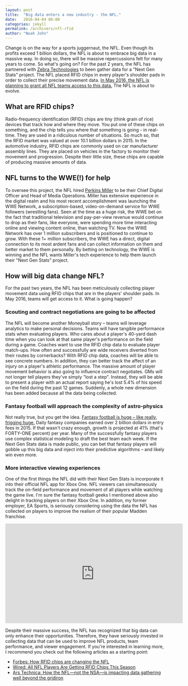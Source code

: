 ```yaml
---
layout: post
title:  "Big data enters a new industry - the NFL."
date:   2016-04-04 06:00
categories: jekyll
permalink: /archivers/nfl-rfid
author: "Noah John"
---
```


Change is on the way for a sports juggernaut, the NFL. Even though its profits exceed 1 billion dollars, the NFL is about to embrace big data in a massive way. In doing so, there will be massive repercussions felt for many years to come. So what's going on? For the past 2 years, the NFL has partnered with [Zebra Technologies][zebratech] to been gather data for a "Next Gen Stats" project. The NFL placed RFID chips in every player's shoulder pads in order to collect their precise movement data. [In May 2016, the NFL is planning to grant all NFL teams access to this data.][espn] The NFL is about to evolve.

## What are RFID chips?

Radio-frequency identification (RFID) chips are tiny (think grain of rice) devices that track how and where they move. You put one of these chips on something, and the chip tells you where that something is going - in real-time. They are used in a ridiculous number of situations. So much so, that the RFID market was valued at over 10.1 billion dollars in 2015. In the automotive industry, RFID chips are commonly used on car manufacturer assembly lines. They are placed on vehicles in the factory to monitor their movement and progression. Despite their little size, these chips are capable of producing massive amounts of data.

## NFL turns to the WWE(!) for help

To oversee this project, the NFL hired [Perkins Miller][perkins] to be their Chief Digital Officer and Head of Media Operations. Miller has extensive experience in the digital realm and his most recent accomplishment was launching the WWE Network, a subscription-based, video-on-demand service for WWE followers (wrestling fans). Seen at the time as a huge risk, the WWE bet on the fact that traditional television and pay-per-view revenue would continue to drop as their fans, like everyone, were spending more time interacting online and viewing content online, than watching TV. Now the WWE Network has over 1 million subscribers and is positioned to continue to grow. With these 1+ million subscribers, the WWE has a direct, digital connection to its most ardent fans and can collect information on them and better market to them personally. By betting on technology, the WWE is winning and the NFL wants Miller's tech experience to help them launch their "Next Gen Stats" project.
 
## How will big data change NFL?

For the past two years, the NFL has been meticulously collecting player movement data using RFID chips that are in the players' shoulder pads. In May 2016, teams will get access to it. What is going happen?

### Scouting and contract negotiations are going to be affected ###

The NFL will become another Moneyball story – teams will leverage analytics to make personal decisions.  Teams will have tangible performance stats when evaluating players. Who cares about a player's 40-yard dash time when you can look at that same player's performance on the field during a game. Coaches want to use the RFID chip data to evaluate player match-ups. How often and successfully are wide receivers diverted from their routes by cornerbacks? With RFID chip data, coaches will be able to see concrete numbers. In addition, they can better track the affect of an injury on a player's athletic performance. The massive amount of player movement behavior is also going to influence contract negotiates.  GMs will not longer tell players they've simply "lost a step".  Instead, they will be able to present a player with an actual report saying he's lost 5.4% of his speed on the field during the past 12 games. Suddenly, a whole new dimension has been added because all the data being collected.

### Fantasy football will approach the complexity of astro-physics ###

Not really true, but you get the idea. [Fantasy football is huge – like really, frigging huge.][forbes-fantasy] Daily fantasy companies earned over 2 billion dollars in entry fees in 2015. If that wasn't crazy enough, growth is projected at 41% (that's FORTY-ONE percent) per year. Many of the successfully fantasy players use complex statistical modeling to draft the best team each week. If the Next Gen Stats data is made public, you can bet that fantasy players will gobble up this big data and inject into their predictive algorithms – and likely win even more.

### More interactive viewing experiences ###

One of the first things the NFL did with their Next Gen Stats is incorporate it into their official NFL app for Xbox One. NFL viewers can simultaneously track the on-field performance and movement of all players while watching the game live. I'm sure the fantasy football geeks I mentioned above also delight in tracking players on their Xbox One. In addition, my former employer, EA Sports, is seriously considering using the data the NFL has collected on players to improve the realism of their popular Madden franchise.
<iframe width="560" height="315" src="https://www.youtube.com/embed/3xGOfDwYEwc" frameborder="0" allowfullscreen></iframe>

Despite their massive success, the NFL has recognized that big data can only enhance their opportunities.  Therefore, they have seriously invested in collecting data that can be used to improve NFL products, team performance, and viewer engagement. If you're interested in learning more, I recommend you check out the following articles as a starting point:

* [Forbes: How RFID chips are changing the NFL][forbes-nfl]
* [Wired: All NFL Players Are Getting RFID Chips This Season][wired]
* [Ars Technica: How the NFL—not the NSA—is impacting data gathering well beyond the gridiron][ars]

[espn]: http://espn.go.com/blog/nflnation/post/_/id/200005/nfl-teams-prepping-for-rfid-data-dump
[ars]: http://arstechnica.com/tech-policy/2015/09/the-nfl-is-reshaping-the-surveillance-society-xbox-one-experience-and-gambling/
[forbes-nfl]: http://www.forbes.com/sites/aarontilley/2016/02/06/how-rfid-chips-are-changing-the-nfl/
[wired]: http://www.wired.com/2015/08/nfl-players-getting-rfid-chips-season/
[perkins]: https://www.linkedin.com/in/perkinsmiller
[zebratech]: https://www.zebra.com/
[forbes-fantasy]: http://www.forbes.com/sites/darrenheitner/2015/09/16/the-hyper-growth-of-daily-fantasy-sports-is-going-to-change-our-culture-and-our-laws/
[nfl-app]: https://youtu.be/3xGOfDwYEwc




